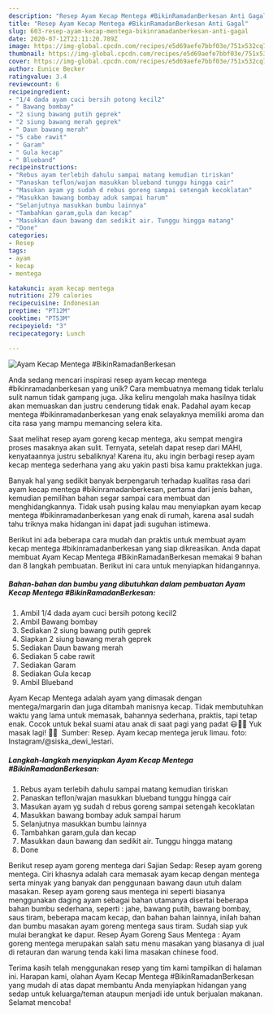 ```yaml
---
description: "Resep Ayam Kecap Mentega #BikinRamadanBerkesan Anti Gagal"
title: "Resep Ayam Kecap Mentega #BikinRamadanBerkesan Anti Gagal"
slug: 603-resep-ayam-kecap-mentega-bikinramadanberkesan-anti-gagal
date: 2020-07-12T22:11:20.789Z
image: https://img-global.cpcdn.com/recipes/e5d69aefe7bbf03e/751x532cq70/ayam-kecap-mentega-bikinramadanberkesan-foto-resep-utama.jpg
thumbnail: https://img-global.cpcdn.com/recipes/e5d69aefe7bbf03e/751x532cq70/ayam-kecap-mentega-bikinramadanberkesan-foto-resep-utama.jpg
cover: https://img-global.cpcdn.com/recipes/e5d69aefe7bbf03e/751x532cq70/ayam-kecap-mentega-bikinramadanberkesan-foto-resep-utama.jpg
author: Eunice Becker
ratingvalue: 3.4
reviewcount: 6
recipeingredient:
- "1/4 dada ayam cuci bersih potong kecil2"
- " Bawang bombay"
- "2 siung bawang putih geprek"
- "2 siung bawang merah geprek"
- " Daun bawang merah"
- "5 cabe rawit"
- " Garam"
- " Gula kecap"
- " Blueband"
recipeinstructions:
- "Rebus ayam terlebih dahulu sampai matang kemudian tiriskan"
- "Panaskan teflon/wajan masukkan blueband tunggu hingga cair"
- "Masukan ayam yg sudah d rebus goreng sampai setengah kecoklatan"
- "Masukkan bawang bombay aduk sampai harum"
- "Selanjutnya masukkan bumbu lainnya"
- "Tambahkan garam,gula dan kecap"
- "Masukkan daun bawang dan sedikit air. Tunggu hingga matang"
- "Done"
categories:
- Resep
tags:
- ayam
- kecap
- mentega

katakunci: ayam kecap mentega 
nutrition: 279 calories
recipecuisine: Indonesian
preptime: "PT12M"
cooktime: "PT53M"
recipeyield: "3"
recipecategory: Lunch

---
```



![Ayam Kecap Mentega #BikinRamadanBerkesan](https://img-global.cpcdn.com/recipes/e5d69aefe7bbf03e/751x532cq70/ayam-kecap-mentega-bikinramadanberkesan-foto-resep-utama.jpg)

Anda sedang mencari inspirasi resep ayam kecap mentega #bikinramadanberkesan yang unik? Cara membuatnya memang tidak terlalu sulit namun tidak gampang juga. Jika keliru mengolah maka hasilnya tidak akan memuaskan dan justru cenderung tidak enak. Padahal ayam kecap mentega #bikinramadanberkesan yang enak selayaknya memiliki aroma dan cita rasa yang mampu memancing selera kita.

Saat melihat resep ayam goreng kecap mentega, aku sempat mengira proses masaknya akan sulit. Ternyata, setelah dapat resep dari MAHI, kenyataannya justru sebaliknya! Karena itu, aku ingin berbagi resep ayam kecap mentega sederhana yang aku yakin pasti bisa kamu praktekkan juga.

Banyak hal yang sedikit banyak berpengaruh terhadap kualitas rasa dari ayam kecap mentega #bikinramadanberkesan, pertama dari jenis bahan, kemudian pemilihan bahan segar sampai cara membuat dan menghidangkannya. Tidak usah pusing kalau mau menyiapkan ayam kecap mentega #bikinramadanberkesan yang enak di rumah, karena asal sudah tahu triknya maka hidangan ini dapat jadi suguhan istimewa.


Berikut ini ada beberapa cara mudah dan praktis untuk membuat ayam kecap mentega #bikinramadanberkesan yang siap dikreasikan. Anda dapat membuat Ayam Kecap Mentega #BikinRamadanBerkesan memakai 9 bahan dan 8 langkah pembuatan. Berikut ini cara untuk menyiapkan hidangannya.

<!--inarticleads1-->

##### Bahan-bahan dan bumbu yang dibutuhkan dalam pembuatan Ayam Kecap Mentega #BikinRamadanBerkesan:

1. Ambil 1/4 dada ayam cuci bersih potong kecil2
1. Ambil  Bawang bombay
1. Sediakan 2 siung bawang putih geprek
1. Siapkan 2 siung bawang merah geprek
1. Sediakan  Daun bawang merah
1. Sediakan 5 cabe rawit
1. Sediakan  Garam
1. Sediakan  Gula kecap
1. Ambil  Blueband


Ayam Kecap Mentega adalah ayam yang dimasak dengan mentega/margarin dan juga ditambah manisnya kecap. Tidak membutuhkan waktu yang lama untuk memasak, bahannya sederhana, praktis, tapi tetap enak. Cocok untuk bekal suami atau anak di saat pagi yang padat 😃👍🏻 Yuk masak lagi! 👩‍🍳 ️ Sumber: Resep. Ayam kecap mentega jeruk limau. foto: Instagram/@siska_dewi_lestari. 

<!--inarticleads2-->

##### Langkah-langkah menyiapkan Ayam Kecap Mentega #BikinRamadanBerkesan:

1. Rebus ayam terlebih dahulu sampai matang kemudian tiriskan
1. Panaskan teflon/wajan masukkan blueband tunggu hingga cair
1. Masukan ayam yg sudah d rebus goreng sampai setengah kecoklatan
1. Masukkan bawang bombay aduk sampai harum
1. Selanjutnya masukkan bumbu lainnya
1. Tambahkan garam,gula dan kecap
1. Masukkan daun bawang dan sedikit air. Tunggu hingga matang
1. Done


Berikut resep ayam goreng mentega dari Sajian Sedap: Resep ayam goreng mentega. Ciri khasnya adalah cara memasak ayam kecap dengan mentega serta minyak yang banyak dan penggunaan bawang daun utuh dalam masakan. Resep ayam goreng saus mentega ini seperti biasanya menggunakan daging ayam sebagai bahan utamanya disertai beberapa bahan bumbu sederhana, seperti : jahe, bawang putih, bawang bombay, saus tiram, beberapa macam kecap, dan bahan bahan lainnya, inilah bahan dan bumbu masakan ayam goreng mentega saus tiram. Sudah siap yuk mulai berangkat ke dapur. Resep Ayam Goreng Saus Mentega : Ayam goreng mentega merupakan salah satu menu masakan yang biasanya di jual di retauran dan warung tenda kaki lima masakan chinese food. 

Terima kasih telah menggunakan resep yang tim kami tampilkan di halaman ini. Harapan kami, olahan Ayam Kecap Mentega #BikinRamadanBerkesan yang mudah di atas dapat membantu Anda menyiapkan hidangan yang sedap untuk keluarga/teman ataupun menjadi ide untuk berjualan makanan. Selamat mencoba!
